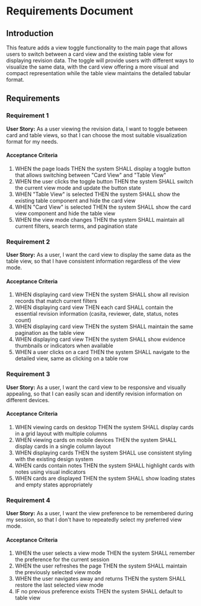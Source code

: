 # Requirements Document

## Introduction

This feature adds a view toggle functionality to the main page that allows users to switch between a card view and the existing table view for displaying revision data. The toggle will provide users with different ways to visualize the same data, with the card view offering a more visual and compact representation while the table view maintains the detailed tabular format.

## Requirements

### Requirement 1

**User Story:** As a user viewing the revision data, I want to toggle between card and table views, so that I can choose the most suitable visualization format for my needs.

#### Acceptance Criteria

1. WHEN the page loads THEN the system SHALL display a toggle button that allows switching between "Card View" and "Table View"
2. WHEN the user clicks the toggle button THEN the system SHALL switch the current view mode and update the button state
3. WHEN "Table View" is selected THEN the system SHALL show the existing table component and hide the card view
4. WHEN "Card View" is selected THEN the system SHALL show the card view component and hide the table view
5. WHEN the view mode changes THEN the system SHALL maintain all current filters, search terms, and pagination state

### Requirement 2

**User Story:** As a user, I want the card view to display the same data as the table view, so that I have consistent information regardless of the view mode.

#### Acceptance Criteria

1. WHEN displaying card view THEN the system SHALL show all revision records that match current filters
2. WHEN displaying card view THEN each card SHALL contain the essential revision information (casita, reviewer, date, status, notes count)
3. WHEN displaying card view THEN the system SHALL maintain the same pagination as the table view
4. WHEN displaying card view THEN the system SHALL show evidence thumbnails or indicators when available
5. WHEN a user clicks on a card THEN the system SHALL navigate to the detailed view, same as clicking on a table row

### Requirement 3

**User Story:** As a user, I want the card view to be responsive and visually appealing, so that I can easily scan and identify revision information on different devices.

#### Acceptance Criteria

1. WHEN viewing cards on desktop THEN the system SHALL display cards in a grid layout with multiple columns
2. WHEN viewing cards on mobile devices THEN the system SHALL display cards in a single column layout
3. WHEN displaying cards THEN the system SHALL use consistent styling with the existing design system
4. WHEN cards contain notes THEN the system SHALL highlight cards with notes using visual indicators
5. WHEN cards are displayed THEN the system SHALL show loading states and empty states appropriately

### Requirement 4

**User Story:** As a user, I want the view preference to be remembered during my session, so that I don't have to repeatedly select my preferred view mode.

#### Acceptance Criteria

1. WHEN the user selects a view mode THEN the system SHALL remember the preference for the current session
2. WHEN the user refreshes the page THEN the system SHALL maintain the previously selected view mode
3. WHEN the user navigates away and returns THEN the system SHALL restore the last selected view mode
4. IF no previous preference exists THEN the system SHALL default to table view